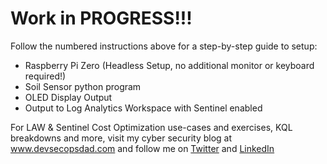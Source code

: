 # Work in PROGRESS!!!

Follow the numbered instructions above for a step-by-step guide to setup:
- Raspberry Pi Zero (Headless Setup, no additional monitor or keyboard required!)
- Soil Sensor python program
- OLED Display Output
- Output to Log Analytics Workspace with Sentinel enabled

For LAW & Sentinel Cost Optimization use-cases and exercises, KQL breakdowns and more, visit my cyber security blog at www.devsecopsdad.com and follow me on [Twitter](https://twitter.com/IanDHanley) and [LinkedIn](https://www.linkedin.com/in/ianhanley/) 
